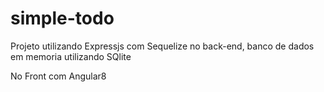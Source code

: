 # simple-todo

Projeto utilizando Expressjs com Sequelize no back-end, banco de dados em memoria utilizando SQlite

No Front com Angular8
